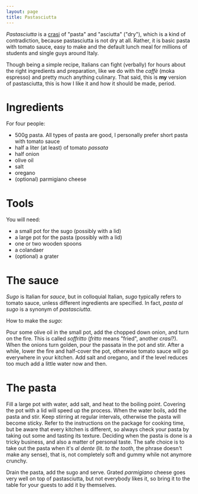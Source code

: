 ```yaml
---
layout: page
title: Pastasciutta
---
```


*Pastasciutta* is a [crasi](http://en.wikipedia.org/wiki/Crasis) of
 "pasta" and "asciutta" ("dry"), which is a kind of contradiction,
 because pastasciutta is not dry at all. Rather, it is basic pasta
 with tomato sauce, easy to make and the default lunch meal for
 millions of students and single guys around Italy.

Though being a simple recipe, Italians can fight (verbally) for hours
about the right ingredients and preparation, like we do with the
*caffè* (moka espresso) and pretty much anything culinary. That said,
this is **my** version of pastasciutta, this is how I like it and how
it should be made, period.

Ingredients
===========

For four people:

- 500g pasta. All types of pasta are good, I personally prefer short
  pasta with tomato sauce
- half a liter (at least) of tomato *passata*
- half onion
- olive oil
- salt
- oregano
- (optional) parmigiano cheese

Tools
===========

You will need:

- a small pot for the sugo (possibly with a lid)
- a large pot for the pasta (possibly with a lid)
- one or two wooden spoons
- a colandaer
- (optional) a grater

The sauce
=========

*Sugo* is Italian for *sauce*, but in colloquial Italian, *sugo*
 typically refers to tomato sauce, unless different ingredients are
 specified. In fact, *pasta al sugo* is a synonym of *pastasciutta*.

How to make the *sugo*:

Pour some olive oil in the small pot, add the chopped down onion, and
turn on the fire. This is called *soffritto* (*fritto* means "fried",
another *crasi*?). When the onions turn golden, pour the passata in
the pot and stir. After a while, lower the fire and
half-cover the pot, otherwise tomato sauce will go everywhere in your
kitchen. Add salt and oregano, and if the level reduces too much add a
little water now and then.

The pasta
=========

Fill a large pot with water, add salt, and heat to the boiling
point. Covering the pot with a lid will speed up the process. When the
water boils, add the pasta and stir. Keep stirring at regular
intervals, otherwise the pasta will become sticky. Refer to the
instructions on the package for cooking time, but be aware that every
kitchen is different, so always check your pasta by taking out some
and tasting its texture. Deciding when the pasta is done is a tricky
business, and also a matter of personal taste. The safe choice is to
take out the pasta when it's *al dente* (lit. *to the tooth*, the
phrase doesn't make any sense), that is, not completely soft and gummy
while not anymore crunchy.

Drain the pasta, add the sugo and serve. Grated *parmigiano* cheese goes very
well on top of pastasciutta, but not everybody likes it, so bring it
to the table for your guests to add it by themselves.
